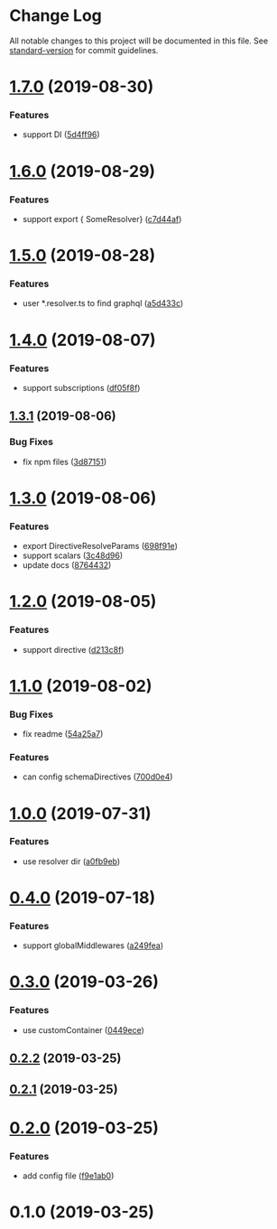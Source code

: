 # Change Log

All notable changes to this project will be documented in this file. See [standard-version](https://github.com/conventional-changelog/standard-version) for commit guidelines.

# [1.7.0](https://github.com/forsigner/egg-type-graphql/compare/v1.6.0...v1.7.0) (2019-08-30)


### Features

* support DI ([5d4ff96](https://github.com/forsigner/egg-type-graphql/commit/5d4ff96))



# [1.6.0](https://github.com/forsigner/egg-type-graphql/compare/v1.5.0...v1.6.0) (2019-08-29)


### Features

* support export { SomeResolver} ([c7d44af](https://github.com/forsigner/egg-type-graphql/commit/c7d44af))



# [1.5.0](https://github.com/forsigner/egg-type-graphql/compare/v1.4.0...v1.5.0) (2019-08-28)


### Features

* user *.resolver.ts to find graphql ([a5d433c](https://github.com/forsigner/egg-type-graphql/commit/a5d433c))



# [1.4.0](https://github.com/forsigner/egg-type-graphql/compare/v1.3.1...v1.4.0) (2019-08-07)


### Features

* support subscriptions ([df05f8f](https://github.com/forsigner/egg-type-graphql/commit/df05f8f))



## [1.3.1](https://github.com/forsigner/egg-type-graphql/compare/v1.3.0...v1.3.1) (2019-08-06)


### Bug Fixes

* fix npm files ([3d87151](https://github.com/forsigner/egg-type-graphql/commit/3d87151))



# [1.3.0](https://github.com/forsigner/egg-type-graphql/compare/v1.2.0...v1.3.0) (2019-08-06)


### Features

* export DirectiveResolveParams ([698f91e](https://github.com/forsigner/egg-type-graphql/commit/698f91e))
* support scalars ([3c48d96](https://github.com/forsigner/egg-type-graphql/commit/3c48d96))
* update docs ([8764432](https://github.com/forsigner/egg-type-graphql/commit/8764432))



# [1.2.0](https://github.com/forsigner/egg-type-graphql/compare/v1.1.0...v1.2.0) (2019-08-05)


### Features

* support directive ([d213c8f](https://github.com/forsigner/egg-type-graphql/commit/d213c8f))



# [1.1.0](https://github.com/forsigner/egg-type-graphql/compare/v1.0.0...v1.1.0) (2019-08-02)


### Bug Fixes

* fix readme ([54a25a7](https://github.com/forsigner/egg-type-graphql/commit/54a25a7))


### Features

* can config schemaDirectives ([700d0e4](https://github.com/forsigner/egg-type-graphql/commit/700d0e4))



# [1.0.0](https://github.com/forsigner/egg-type-graphql/compare/v0.4.0...v1.0.0) (2019-07-31)


### Features

* use resolver dir ([a0fb9eb](https://github.com/forsigner/egg-type-graphql/commit/a0fb9eb))



# [0.4.0](https://github.com/forsigner/egg-type-graphql/compare/v0.3.0...v0.4.0) (2019-07-18)


### Features

* support globalMiddlewares ([a249fea](https://github.com/forsigner/egg-type-graphql/commit/a249fea))



# [0.3.0](https://github.com/forsigner/egg-type-graphql/compare/v0.2.2...v0.3.0) (2019-03-26)


### Features

* use customContainer ([0449ece](https://github.com/forsigner/egg-type-graphql/commit/0449ece))



## [0.2.2](http://github.com/forsigner/forsigner/egg-type-graphql/compare/v0.2.1...v0.2.2) (2019-03-25)



## [0.2.1](http://github.com/forsigner/forsigner/egg-type-graphql/compare/v0.2.0...v0.2.1) (2019-03-25)



# [0.2.0](http://github.com/forsigner/forsigner/egg-type-graphql/compare/v0.1.0...v0.2.0) (2019-03-25)


### Features

* add config file ([f9e1ab0](http://github.com/forsigner/forsigner/egg-type-graphql/commit/f9e1ab0))



# 0.1.0 (2019-03-25)
